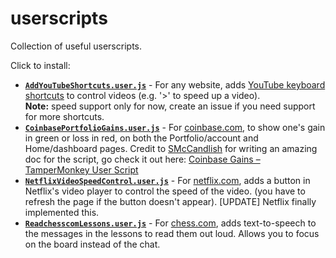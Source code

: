 # userscripts

Collection of useful userscripts.

Click to install:

- **[`AddYouTubeShortcuts.user.js`](https://github.com/kevduc/userscripts/raw/master/AddYouTubeShortcuts.user.js)** - For any website, adds [YouTube keyboard shortcuts](https://support.google.com/youtube/answer/7631406) to control videos (e.g. '>' to speed up a video).  
**Note:** speed support only for now, create an issue if you need support for more shortcuts.
- **[`CoinbasePortfolioGains.user.js`](https://github.com/kevduc/userscripts/raw/master/CoinbasePortfolioGains.user.js)** - For [coinbase.com](coinbase.com), to show one's gain in green or loss in red, on both the Portfolio/account and Home/dashboard pages. Credit to [SMcCandlish](https://github.com/SMcCandlish) for writing an amazing doc for the script, go check it out here: [Coinbase Gains – TamperMonkey User Script](https://github.com/SMcCandlish/Coinbase_Gains_Tampermonkey_Script)
- **[`NetflixVideoSpeedControl.user.js`](https://github.com/kevduc/userscripts/raw/master/NetflixVideoSpeedControl.user.js)** - For [netflix.com](netflix.com), adds a button in Netflix's video player to control the speed of the video. (you have to refresh the page if the button doesn't appear). [UPDATE] Netflix finally implemented this.
- **[`ReadchesscomLessons.user.js`](https://github.com/kevduc/userscripts/raw/master/ReadchesscomLessons.user.js)** - For [chess.com](chess.com), adds text-to-speech to the messages in the lessons to read them out loud. Allows you to focus on the board instead of the chat.

